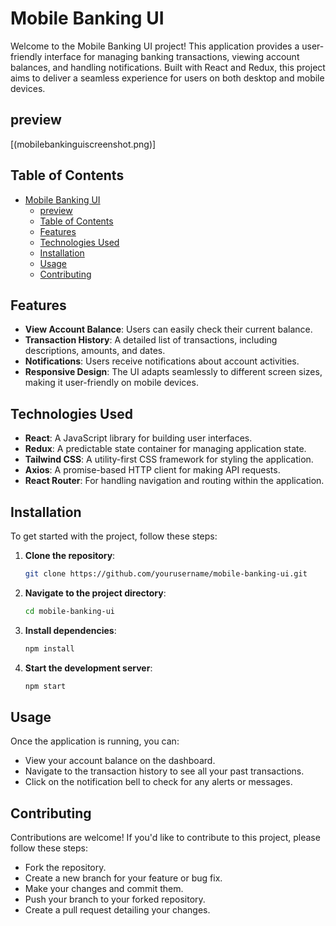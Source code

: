# Mobile Banking UI

Welcome to the Mobile Banking UI project! This application provides a user-friendly interface for managing banking transactions, viewing account balances, and handling notifications. Built with React and Redux, this project aims to deliver a seamless experience for users on both desktop and mobile devices.

## preview
[(mobilebankinguiscreenshot.png)]


## Table of Contents

- [Mobile Banking UI](#mobile-banking-ui)
  - [preview](#preview)
  - [Table of Contents](#table-of-contents)
  - [Features](#features)
  - [Technologies Used](#technologies-used)
  - [Installation](#installation)
  - [Usage](#usage)
  - [Contributing](#contributing)

## Features

- **View Account Balance**: Users can easily check their current balance.
- **Transaction History**: A detailed list of transactions, including descriptions, amounts, and dates.
- **Notifications**: Users receive notifications about account activities.
- **Responsive Design**: The UI adapts seamlessly to different screen sizes, making it user-friendly on mobile devices.

## Technologies Used

- **React**: A JavaScript library for building user interfaces.
- **Redux**: A predictable state container for managing application state.
- **Tailwind CSS**: A utility-first CSS framework for styling the application.
- **Axios**: A promise-based HTTP client for making API requests.
- **React Router**: For handling navigation and routing within the application.

## Installation

To get started with the project, follow these steps:

1. **Clone the repository**:

   ```bash
   git clone https://github.com/yourusername/mobile-banking-ui.git

2. **Navigate to the project directory**:
    ```bash
    cd mobile-banking-ui

3. **Install dependencies**:
    ```bash
    npm install

4. **Start the development server**:
    ```bash
    npm start

## Usage

Once the application is running, you can:

- View your account balance on the dashboard.
- Navigate to the transaction history to see all your past transactions.
- Click on the notification bell to check for any alerts or messages.


## Contributing

Contributions are welcome! If you'd like to contribute to this project, please follow these steps:

- Fork the repository.
- Create a new branch for your feature or bug fix.
- Make your changes and commit them.
- Push your branch to your forked repository.
- Create a pull request detailing your changes.
